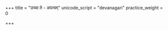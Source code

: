 +++
title = "उच्चा ते - अपत्यम्"
unicode_script = "devanagari"
practice_weight = 0

+++
<div class="js_include" url="/vedAH/sAma/paravastu-saama/devaH/somaH/uchchA-te-apatyam/"  newLevelForH1="1" includeTitle="false"> </div>